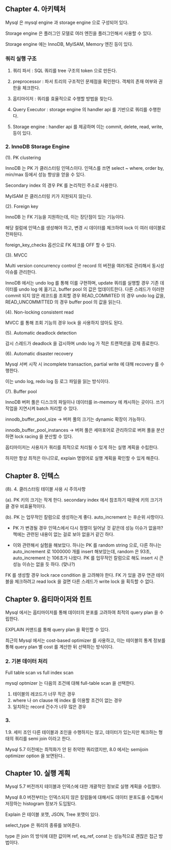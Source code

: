 ## Chapter 4. 아키텍처

Mysql 은 mysql engine 과 storage engine 으로 구성되어 있다.

Storage engine 은 플러그인 모델로 여러 엔진을 플러그인해서 사용할 수 있다.

Storage engine 에는 InnoDB, MyISAM, Memory 엔진 등이 있다.

### 쿼리 실행 구조

1. 쿼리 파서 : SQL 쿼리를 tree 구조의 token 으로 만든다.

2. preprocessor : 파서 트리의 구조적인 문제점을 확인한다. 객체의 존재 여부와 권한을 체크한다.

3. 옵티마이저 : 쿼리를 효율적으로 수행할 방법을 찾는다.

4. Query Executor : storage engine 의 handler api 를 기반으로 쿼리를 수행한다. 

5. Storage engine : handler api 를 제공하며 이는 commit, delete, read, write, 등이 있다.





### 2. InnoDB Storage Engine

(1). PK clustering

InnoDB 는 PK 가 클러스터링 인덱스이다. 인덱스를 쓰면 select ~ where, order by, min/max 등에서 성능 향상을 얻을 수 있다.

Secondary index 의 경우 PK 를 논리적인 주소로 사용한다.

MyISAM 은 클러스터링 키가 지원되지 않는다.

(2). Foreign key

InnoDB 는 FK 기능을 지원하는데, 이는 장단점이 있는 기능이다.

해당 컬럼에 인덱스를 생성해야 하고, 변경 시 데이터를 체크하여 lock 이 여러 테이블로 전파된다.

foreign_key_checks 옵션으로 FK 체크를 OFF 할 수 있다.

(3). MVCC

Multi version concurrency control 은 record 의 버전을 여러개로 관리해서 동시성 이슈를 관리한다.

InnoDB 에서는 undo log 를 통해 이를 구현하며, update 쿼리를 실행할 경우 기존 데이터를 undo log 에 옮기고, buffer pool 의 값은 업데이트한다. 다른 스레드가 이러한 commit 되지 않은 레코드를 조회할 경우 READ_COMMITED 의 경우 undo log 값을, READ_UNCOMMITTED 의 경우 buffer pool 의 값을 읽는다.

(4). Non-locking consistent read

MVCC 를 통해 조회 기능의 경우 lock 을 사용하지 않아도 된다.

(5). Automatic deadlock detection

감시 스레드가 deadlock 을 감시하며 undo log 가 적은 트랜잭션을 강제 종료한다.

(6). Automatic disaster recovery

Mysql 서버 시작 시 incomplete transaction, partial write 에 대해 recovery 를 수행한다.

이는 undo log, redo log 등 로그 파일을 읽는 방식이다.

(7). Buffer pool

InnoDB 버퍼 풀은 디스크의 파일이나 데이터를 in-memory 에 캐시하는 곳이다. 쓰기 작업을 지연시켜 batch 처리할 수 있다.

innodb_buffer_pool_size -> 버퍼 풀의 크기는 dynamic 확장이 가능하다.

innodb_buffer_pool_instances -> 버퍼 풀은 세마포어로 관리하므로 버퍼 풀을 분산하면 lock racing 을 분산할 수 있다.










옵티마이저는 사용자가 쿼리를 최적으로 처리될 수 있게 하는 실행 계획을 수립한다.

하지만 항상 최적은 아니므로, explain 명령어로 실행 계획을 확인할 수 있게 해준다.



## Chapter 8. 인텍스

(8). 4. 클러스터링 테이블 사용 시 주의사항

(a). PK 키의 크기는 작게 한다. secondary index 에서 참조하기 때문에 키의 크기가 클 경우 비효율적이다.

(b). PK 는 업무적인 칼럼으로 생성하는게 좋다. auto_increment 는 후순위 사항이다.

* PK 가 변경될 경우 인덱스에서 다시 정렬이 일어날 것 같은데 성능 이슈가 없을까? 책에는 관련된 내용이 없는 걸로 보아 없을거 같긴 하다.

* 이와 관련해서 실험을 해보았다. 하나는 PK 를 random string 으로, 다른 하나는 auto_increment 로 1000000 개를 insert 해보았는데, random 은 93초, auto_increment 는 106초가 나왔다. PK 를 업무적인 칼럼으로 해도 insert 시 큰 성능 이슈는 없을 듯 하다. (맞나?)
  
FK 를 생성할 경우 lock race condition 을 고려해야 한다. FK 가 있을 경우 연관 테이블을 체크하려고 read lock 을 걸면 다른 스레드가 write lock 을 획득할 수 없다.



## Chapter 9. 옵티마이저와 힌트

Mysql 에서는 옵티마이저를 통해 데이터의 분포를 고려하여 최적의 query plan 을 수립한다.

EXPLAIN 커맨드를 통해 query plan 을 확인할 수 있다.

최근의 Mysql 에서는 cost-based optimizer 를 사용하고, 이는 테이블의 통계 정보를 통해 query plan 별 cost 를 계산한 뒤 선택하는 방식이다.

### 2. 기본 데이터 처리

Full table scan vs full index scan

mysql optmizer 는 다음의 조건에 대해 full-table scan 을 선택한다.

1. 테이블의 레코드가 너무 작은 경우
2. where 나 on clause 에 index 를 이용할 조건이 없는 경우
3. 일치하는 record 건수가 너무 많은 경우


### 3.
1.9. 세미 조인
다른 테이블과 조인을 수행하지는 않고, 데이터가 있는지만 체크하는 형태의 쿼리를 semi join 이라고 한다.

Mysql 5.7 이전에는 최적화가 안 된 취약한 쿼리였지만, 8.0 에서는 semijoin optimizer option 을 보면된다..


## Chapter 10. 실행 계획

Mysql 5.7 버전까지 테이블과 인덱스에 대한 개괄적인 정보로 실행 계획을 수립했다.

Mysql 8.0 버전부터는 인덱스되지 않은 칼럼들에 대해서도 데이터 분포도를 수집해서 저장하는 histogram 정보가 도입됬다.

Explain 은 테이블 포맷, JSON, Tree 포맷이 있다.

select_type 은 쿼리의 종류를 보여준다.

type 은 join 의 방식에 대한 값이며 ref, eq_ref, const 는 성능적으로 괜찮은 접근 방법이다.
